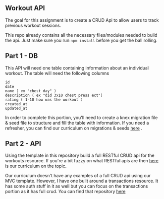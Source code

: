 ## Workout API

The goal for this assignment is to create a CRUD Api to allow users to track previous workout sessions.

This repo already contains all the necessary files/modules needed to build the api. Just make sure you run `npm install` before you get the ball rolling.
## Part 1 - DB
This API will need one table containing information about an individual workout. The table will need the following columns
```
id
date
name ( ex "chest day" )
description ( ex "did 3x10 chest press ect")
rating ( 1-10 how was the workout )
created_at
updated_at
```
In order to complete this portion, you'll need to create a knex migration file & seed file to structure and fill the table with information. If you need a refresher, you can find our curriculum on migrations & seeds [here](https://learn-2.galvanize.com/cohorts/310/blocks/45/content_files/knex/07-why-migrations.md) .

## Part 2 - API
Using the template in this repository build a full RESTful CRUD api for the workouts resource. If you're a bit fuzzy on what RESTful apis are then [here](https://learn-2.galvanize.com/cohorts/310/blocks/45/content_files/express-basics/09-restful-apis.md) is our curriculum on the topic.

Our curriculum doesn't have any examples of a full CRUD api using our MVC template. However, I have one built around a transactions resource. It has some auth stuff in it as well but you can focus on the transactions portion as it has full crud. You can find that repository [here](https://github.com/troyamelotte/transaction-app-tests)
